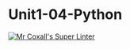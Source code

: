 # Unit1-04-Python
[![Mr Coxall's Super Linter](https://github.com/ICS3U-C-Programming-ZakG/Unit1-04-Python/workflows/Mr%20Coxall's%20Super%20Linter/badge.svg)](https://github.com/ICS3U-C-Programming-ZakG/Unit1-04-Python/actions/)
